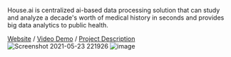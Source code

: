 House.ai is centralized ai-based data processing solution that can study and analyze a decade's worth of medical history in seconds and provides big data analytics to public health.

[Website](https://houseai.tech) / [Video Demo](https://www.youtube.com/watch?v=b4w1s2VeR7w) / [Project Description](https://devpost.com/software/house-ai)
![Screenshot 2021-05-23 221926](https://user-images.githubusercontent.com/57512498/119287707-fcb4b080-bc14-11eb-9d94-9207348b9540.png)
![image](https://user-images.githubusercontent.com/57512498/211433984-e2a422b7-fae4-46ba-acb3-14fff7f6fd7f.png)
